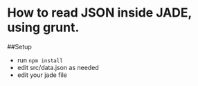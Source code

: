 # How to read JSON inside JADE, using grunt.

##Setup
- run ```npm install```
- edit src/data.json as needed
- edit your jade file